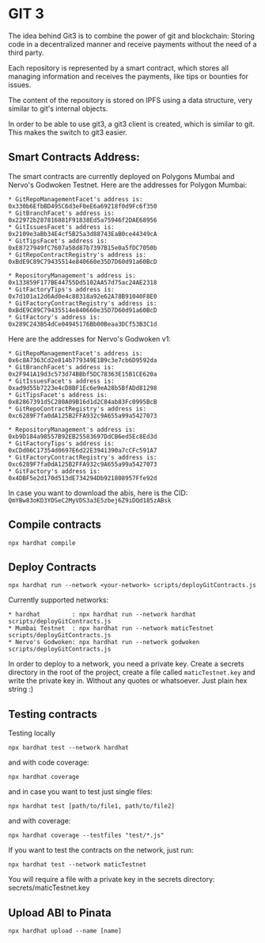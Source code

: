 # GIT 3

The idea behind Git3 is to combine the power of git and blockchain: Storing code in a decentralized manner and receive payments without the need of a third party.

Each repository is represented by a smart contract, which stores all managing information and receives the payments, like tips or bounties for issues.

The content of the repository is stored on IPFS using a data structure, very similar to git's internal objects. 

In order to be able to use git3, a git3 client is created, which is similar to git. This makes the switch to git3 easier.


## Smart Contracts Address:
The smart contracts are currently deployed on Polygons Mumbai and Nervo's Godwoken Testnet.
Here are the addresses for Polygon Mumbai:

    * GitRepoManagementFacet's address is:  0x330b6EfbBD495C6d3eF0eE6a69218f0d9Fc6f350
    * GitBranchFacet's address is:          0x22972b287816881F91838Ed5a75946f2DAE68956
    * GitIssuesFacet's address is:          0x2109e3aBb34E4cf5B25a3d88743EaB0ce44349cA
    * GitTipsFacet's address is:            0xE8727949fC7607a58d87b7397B15e0a5fDC7050b
    * GitRepoContractRegistry's address is: 0xBdE9C89C79435514e840660e35D7D60d91a60BcD

    * RepositoryManagement's address is:       0x133859F177BE44755Dd5102AA57d75ac24AE2318
    * GitFactoryTips's address is:             0x7d101a12d6Ad0e4c88318a92e62A78B91040F8E0
    * GitFactoryContractRegistry's address is: 0xBdE9C89C79435514e840660e35D7D60d91a60BcD
    * GitFactory's address is:                 0x289C243B54dCe04945176Bb00Beaa3DCf53B3C1d

Here are the addresses for Nervo's Godwoken v1:

    * GitRepoManagementFacet's address is:  0x6c8A7363Cd2e814b779349E1B9c3e7cb6D9592da
    * GitBranchFacet's address is:          0x2F941A19d3c573d74BBbf5DC78363E15B1CE620a
    * GitIssuesFacet's address is:          0xad9d55b7223e4cD8BF1Ec6e9eA28b5BfADd81298
    * GitTipsFacet's address is:            0x82867391d5C280A09B16d1d2C84ab83Fc0995BcB
    * GitRepoContractRegistry's address is: 0xc6289F7fa0dA125B2FFA932c9A655a99a5427073

    * RepositoryManagement's address is:       0xb9D184a98557B92EB25583697DdCB6ed5Ec8Ed3d
    * GitFactoryTips's address is:             0xCDd06C17354d0697E6d22E3941390a7cCFc591A7
    * GitFactoryContractRegistry's address is: 0xc6289F7fa0dA125B2FFA932c9A655a99a5427073
    * GitFactory's address is:                 0x4DBF5e2d170d513dE734294Db921808957Ffe92d

In case you want to download the abis, here is the CID: `QmYBw83oKD3YDSeC2MyVDS3a3E5zbej6Z9iDQd185zABsk`

## Compile contracts

```
npx hardhat compile
```

## Deploy Contracts
```
npx hardhat run --network <your-network> scripts/deployGitContracts.js
```
Currently supported networks:

    * hardhat         : npx hardhat run --network hardhat scripts/deployGitContracts.js
    * Mumbai Testnet  : npx hardhat run --network maticTestnet scripts/deployGitContracts.js
    * Nervo's Godwoken: npx hardhat run --network godwoken scripts/deployGitContracts.js

In order to deploy to a network, you need a private key. Create a secrets directory in the root of the project, create a file called `maticTestnet.key` and write the private key in. Without any quotes or whatsoever. Just plain hex string :)

## Testing contracts
Testing locally
```
npx hardhat test --network hardhat
```
and with code coverage:
```
npx hardhat coverage
```
and in case you want to test just single files:
```
npx hardhat test [path/to/file1, path/to/file2]
```
and with coverage:
```
npx hardhat coverage --testfiles "test/*.js"
```

If you want to test the contracts on the network, just run:
```
npx hardhat test --network maticTestnet
```
You will require a file with a private key in the secrets directory: secrets/maticTestnet.key

## Upload ABI to Pinata

```
npx hardhat upload --name [name]
```